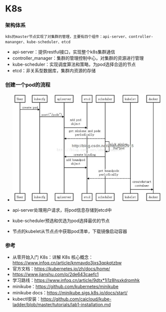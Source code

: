 # K8s

### 架构体系

```
k8s的master节点实现了对集群的管理，主要有四个组件：api-server、controller-mananger、kube-scheduler、etcd
```

- api-server：提供restful接口，实现整个k8s集群通信
- controller_manager：集群的管理控制中心，对集群的资源进行管理
- kube-scheduler：实现调度算法和策略，为pod选择合适的节点
- etcd：非关系型数据库，集群内资源的存储

### 创建一个pod的流程

- ![](https://raw.githubusercontent.com/li-zeyuan/access/master/img/20210310100538.png)

- api-server处理用户请求，将pod信息存储到etcd中
- kube-scheduler预选和优选为pod选择最优的节点
- 节点的kubelet从节点点中获取pod清单，下载镜像启动容器

### 参考

- 从零开始入门 K8s：详解 K8s 核心概念：https://www.infoq.cn/article/knmavdo3jxs3qpkqtzbw
- 官方文档：https://kubernetes.io/zh/docs/home/
- https://www.jianshu.com/p/2de643caefc1
- 学习路线：https://www.infoq.cn/article/9dtx*1i1z8hsxkdrpmhk
- minikube：https://github.com/kubernetes/minikube
- minikube docs：https://minikube.sigs.k8s.io/docs/start/
- kubectl安装：https://github.com/caicloud/kube-ladder/blob/master/tutorials/lab1-installation.md